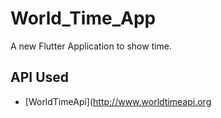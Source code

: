# World_Time_App

A new Flutter Application to show time.

## API Used

* [WorldTimeApi](http://www.worldtimeapi.org
